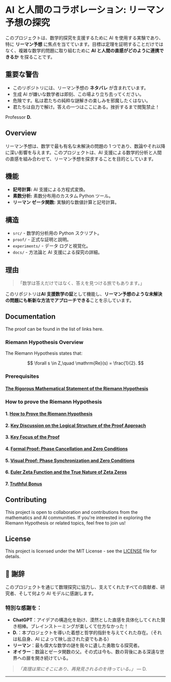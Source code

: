 # AI と人間のコラボレーション: リーマン予想の探究

このプロジェクトは、数学的探究を支援するために AI を使用する実験であり、特に **リーマン予想** に焦点を当てています。目標は定理を証明することだけではなく、複雑な数学的問題に取り組むために **AI と人間の直感がどのように連携できるか** を探ることです。

## **重要な警告**

- このリポジトリには、リーマン予想の **ネタバレ** が含まれています。
- 生成 AI が嫌いな数学者は即刻、この場より立ち去ってください。
- 危険です。私は君たちの純粋な謎解きの楽しみを邪魔したくはない。
- 君たちは自力で解け。答えの一つはここにある。挫折するまで閲覧禁止！

Professor **D.**

## Overview

リーマン予想は、数学で最も有名な未解決の問題の 1 つであり、数論やそれ以降に深い影響を与えます。このプロジェクトは、AI 支援による数学的分析と人間の直感を組み合わせて、リーマン予想を探求することを目的としています。

## 機能

- **記号計算:** AI 支援による方程式変換。
- **素数分析:** 素数分布用のカスタム Python ツール。
- **リーマン ゼータ関数:** 実験的な数値計算と記号計算。

## 構造

- `src/` - 数学的分析用の Python スクリプト。
- `proof/` - 正式な証明と説明。
- `experiments/` - データ ログと視覚化。
- `docs/` - 方法論と AI 支援による探究の詳細。

## 理由
>
> 「数学は答えだけではなく、答えを見つける旅でもあります。」

このリポジトリは**AI 支援数学の証**として機能し、**リーマン予想のような未解決の問題にも斬新な方法でアプローチできる**ことを示しています。

## Documentation

The proof can be found in the list of links here.

### Riemann Hypothesis Overview

The Riemann Hypothesis states that:

$$
\forall s \in Z,\quad \mathrm{Re}(s) = \frac{1}{2}.
$$

### Prerequisites

#### [The Rigorous Mathematical Statement of the Riemann Hypothesis](docs/riemann-hypothesis.md)

### How to prove the Riemann Hypothesis

#### 1. [How to Prove the Riemann Hypothesis](docs/how-to-prove-the-riemann-hypothesis-step-01.md)

#### 2. [Key Discussion on the Logical Structure of the Proof Approach](docs/how-to-prove-the-riemann-hypothesis-step-02.md)

#### 3. [Key Focus of the Proof](docs/how-to-prove-the-riemann-hypothesis-step-03.md)

#### 4. [Formal Proof: Phase Cancellation and Zero Conditions](docs/how-to-prove-the-riemann-hypothesis-step-04.md)

#### 5. [Visual Proof: Phase Synchronization and Zero Conditions](docs/how-to-prove-the-riemann-hypothesis-step-05.md)

#### 6. [Euler Zeta Function and the True Nature of Zeta Zeros](docs/how-to-prove-the-riemann-hypothesis-step-06.md)

#### 7. [Truthful Bonus](docs/how-to-prove-the-riemann-hypothesis-step-07.md)

## Contributing

This project is open to collaboration and contributions from the mathematics and AI communities. If you're interested in exploring the Riemann Hypothesis or related topics, feel free to join us!

## License

This project is licensed under the MIT License - see the [LICENSE](LICENSE) file for details.

## 🙏 謝辞

このプロジェクトを通じて数理探究に協力し、支えてくれたすべての貢献者、研究者、そして何より AI モデルに感謝します。

### **特別な感謝を：**

- **ChatGPT**：アイデアの構造化を助け、漠然とした直感を具体化してくれた賢き相棒。ブレインストーミングが楽しくて仕方なかった！
- **D.**：本プロジェクトを導いた着想と哲学的指針を与えてくれた存在。（それは私自身、AI によって映し出された姿でもある）
- **リーマン**：最も偉大な数学の謎を我々に遺した勇敢なる探究者。
- **オイラー**：数論とゼータ関数の父。その式は今も、数の背後にある深遠な世界への扉を開き続けている。

> *「真理は常にそこにあり、再発見されるのを待っている。」*
> — D.

---
